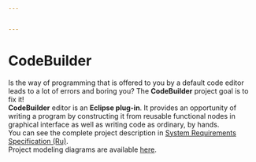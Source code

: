 ```yaml
---


---
```


<h1 id="codebuilder">CodeBuilder</h1>
<p>Is the way of programming that is offered to you by a default code editor leads to a lot of errors and boring you? The <strong>CodeBuilder</strong> project goal is to fix it!<br>
<strong>CodeBuilder</strong> editor is an <strong>Eclipse plug-in</strong>. It provides an opportunity of writing a program by constructing it from reusable functional nodes in graphical interface as well as writing code as ordinary, by hands.<br>
You can see the complete project description in <a href="docs/SRS.md">System Requirements Specification (Ru)</a>.<br>
Project modeling diagrams are available <a href="/docs/diagrams">here</a>.</p>

